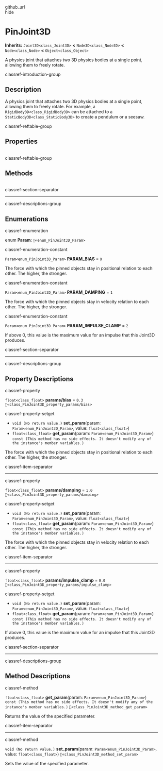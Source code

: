 github\_url  
hide

# PinJoint3D

**Inherits:** `Joint3D<class_Joint3D>` **&lt;** `Node3D<class_Node3D>`
**&lt;** `Node<class_Node>` **&lt;** `Object<class_Object>`

A physics joint that attaches two 3D physics bodies at a single point,
allowing them to freely rotate.

classref-introduction-group

## Description

A physics joint that attaches two 3D physics bodies at a single point,
allowing them to freely rotate. For example, a
`RigidBody3D<class_RigidBody3D>` can be attached to a
`StaticBody3D<class_StaticBody3D>` to create a pendulum or a seesaw.

classref-reftable-group

## Properties

<table>
<tbody>
<tr>
</tr>
<tr>
</tr>
<tr>
</tr>
</tbody>
</table>

classref-reftable-group

## Methods

<table>
<tbody>
<tr>
</tr>
<tr>
</tr>
</tbody>
</table>

classref-section-separator

------------------------------------------------------------------------

classref-descriptions-group

## Enumerations

classref-enumeration

enum **Param**: `🔗<enum_PinJoint3D_Param>`

classref-enumeration-constant

`Param<enum_PinJoint3D_Param>` **PARAM\_BIAS** = `0`

The force with which the pinned objects stay in positional relation to
each other. The higher, the stronger.

classref-enumeration-constant

`Param<enum_PinJoint3D_Param>` **PARAM\_DAMPING** = `1`

The force with which the pinned objects stay in velocity relation to
each other. The higher, the stronger.

classref-enumeration-constant

`Param<enum_PinJoint3D_Param>` **PARAM\_IMPULSE\_CLAMP** = `2`

If above 0, this value is the maximum value for an impulse that this
Joint3D produces.

classref-section-separator

------------------------------------------------------------------------

classref-descriptions-group

## Property Descriptions

classref-property

`float<class_float>` **params/bias** = `0.3`
`🔗<class_PinJoint3D_property_params/bias>`

classref-property-setget

-   `void (No return value.)` **set\_param**(param:
    `Param<enum_PinJoint3D_Param>`, value: `float<class_float>`)
-   `float<class_float>` **get\_param**(param:
    `Param<enum_PinJoint3D_Param>`)
    `const (This method has no side effects. It doesn't modify any of the instance's member variables.)`

The force with which the pinned objects stay in positional relation to
each other. The higher, the stronger.

classref-item-separator

------------------------------------------------------------------------

classref-property

`float<class_float>` **params/damping** = `1.0`
`🔗<class_PinJoint3D_property_params/damping>`

classref-property-setget

-   `void (No return value.)` **set\_param**(param:
    `Param<enum_PinJoint3D_Param>`, value: `float<class_float>`)
-   `float<class_float>` **get\_param**(param:
    `Param<enum_PinJoint3D_Param>`)
    `const (This method has no side effects. It doesn't modify any of the instance's member variables.)`

The force with which the pinned objects stay in velocity relation to
each other. The higher, the stronger.

classref-item-separator

------------------------------------------------------------------------

classref-property

`float<class_float>` **params/impulse\_clamp** = `0.0`
`🔗<class_PinJoint3D_property_params/impulse_clamp>`

classref-property-setget

-   `void (No return value.)` **set\_param**(param:
    `Param<enum_PinJoint3D_Param>`, value: `float<class_float>`)
-   `float<class_float>` **get\_param**(param:
    `Param<enum_PinJoint3D_Param>`)
    `const (This method has no side effects. It doesn't modify any of the instance's member variables.)`

If above 0, this value is the maximum value for an impulse that this
Joint3D produces.

classref-section-separator

------------------------------------------------------------------------

classref-descriptions-group

## Method Descriptions

classref-method

`float<class_float>` **get\_param**(param:
`Param<enum_PinJoint3D_Param>`)
`const (This method has no side effects. It doesn't modify any of the instance's member variables.)`
`🔗<class_PinJoint3D_method_get_param>`

Returns the value of the specified parameter.

classref-item-separator

------------------------------------------------------------------------

classref-method

`void (No return value.)` **set\_param**(param:
`Param<enum_PinJoint3D_Param>`, value: `float<class_float>`)
`🔗<class_PinJoint3D_method_set_param>`

Sets the value of the specified parameter.
